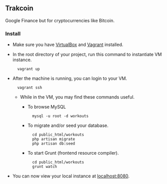 ## Trakcoin

Google Finance but for cryptocurrencies like Bitcoin.

### Install

* Make sure you have [VirtualBox](https://www.virtualbox.org/wiki/Downloads) and [Vagrant](http://www.vagrantup.com/downloads.html) installed.

* In the root directory of your project, run this command to instantiate VM instance.

        vagrant up

* After the machine is running, you can login to your VM.

        vagrant ssh

    * While in the VM, you may find these commands useful.

        * To browse MySQL

                mysql -u root -d workouts

        * To migrate and/or seed your database.

                cd public_html/workouts
                php artisan migrate
                php artisan db:seed

        * To start Grunt (frontend resource compiler).

                cd public_html/workouts
                grunt watch

* You can now view your local instance at [localhost:8080](http://localhost:8080).
